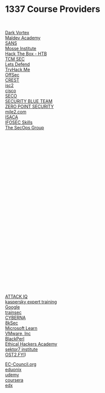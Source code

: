 # 1337 Course Providers
<br/>

[Dark Vortex](https://0xdarkvortex.dev)<br/>
[Maldev Academy](https://maldevacademy.com)<br/>
[SANS](https://sans.org)<br/>
[Mosse Institute](https://mosse-institute.com)<br/>
[Hack The Box - HTB](https://academy.hackthebox.com)<br/>
[TCM SEC](https://academy.tcm-sec.com)<br/>
[Lets Defend](https://app.letsdefend.io)<br/>
[TryHack Me](https://tryhackme.com)<br/>
[OffSec](https://offsec.com)<br/>
[CREST](https://crest-approved.org)<br/>
[isc2](https://isc2.org)<br/>
[cisco](https://cisco.com)<br/>
[SECO](https://seco-institute.org)<br/>
[SECURITY BLUE TEAM](https://securityblue.team)<br/>
[ZERO POINT SECURITY](https://training.zeropointsecurity.co.uk)<br/>
[mile2.com](https://mile2.com)<br/>
[ISACA](https://isaca.org)<br/>
[IFOSEC Skills](https://app.infosecinstitute.com)<br/>
[The SecOps Group](https://secops.group)<br/>
[](https://cyberwarfare.live)<br/>
[](https://comptia.org)<br/>
[](https://courses.zero2auto.com)<br/>
[](https://axelos.com)<br/>
[](https://aws.amazon.com/training)<br/>
[](https://redhat.com/en/services/training-and-certification)<br/>
[](https://iapp.org/certify)<br/>
[](https://asisonline.org)<br/>
[](https://redhat.com/en/services/certifications)<br/>
[](https://certipedia.com)<br/>
[](https://tuev-nord.de/en/company)<br/>
[](https://tuv.com/world/en)<br/>
[](https://tuvsud.com/en)<br/>
[](https://en.tuv.at)<br/>
[](https://lpi.org)<br/>
[](https://pmi.org)<br/>
[](https://isa.org/certification)<br/>
[](https://sabsa.org/certification)<br/>
[](https://exin.com)<br/>
[](https://identitymanagementinstitute.org/certification)<br/>
[](https://learningportal.juniper.net/juniper/default.aspx)<br/>
[](https://training-certifications.checkpoint.com/#)<br/>
[](https://ine.com)<br/>
[](https://gaqm.org)<br/>
[](https://view.ceros.com/f5/certification-roadmap/p/1)<br/>
[](https://wcnacertification.com)<br/>
[](https://opengroup.org)<br/>
[](https://redteamacademy.com)<br/>
[](https://blackstormsecurity.com/certification)<br/>
[](https://malwareunicorn.org/#/workshops)<br/>
[](https://zerodayengineering.com/training/index.html)<br/>
[ATTACK IQ](https://academy.attackiq.com)<br/>
[kaspersky expert training](https://xtraining.kaspersky.com)<br/>
[Google](https://grow.google)<br/>
[trainsec](https://trainsec.net)<br/>
[CYBERNA](https://cybernabeta.net)<br/>
[8kSec](https://8ksec.io/certifications)<br/>
[Microsoft Learn](https://learn.microsoft.com)<br/>
[VMware, Inc](https://itacademy.vmware.com)<br/>
[BlackPerl](https://academy.blackperldfir.com/)<br/>
[Ethical Hackers Academy](https://ethicalhacksacademy.com)<br/>
[sektor7 institute](https://institute.sektor7.net)<br/>
[OST2.FYI](https://ost2.fyi/Home.html))<br/>


[EC-Council.org](https://eccouncil.org)<br/>
[eduonix](https://eduonix.com)<br/>
[udemy](https://udemy.com)<br/>
[coursera](https://coursera.org)<br/>
[edx](https://edx.org)<br/>
